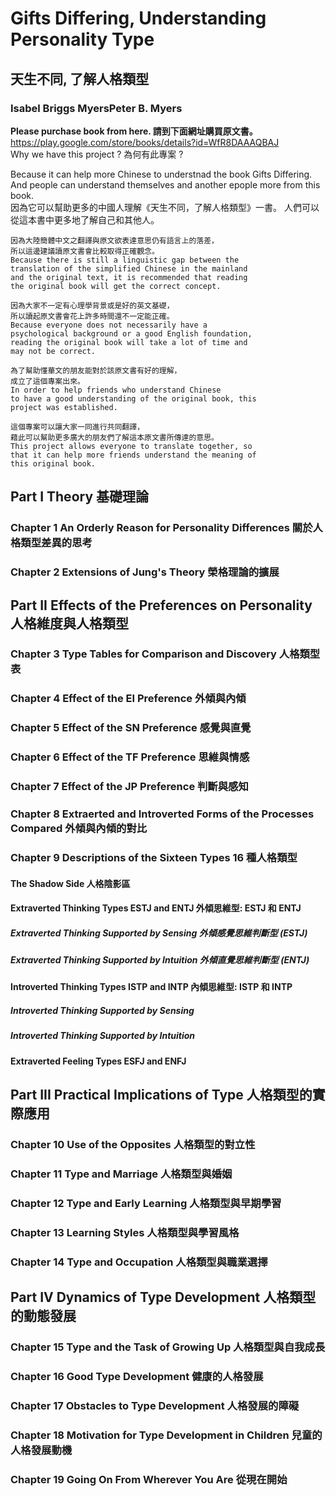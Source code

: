 # Gifts Differing, Understanding Personality Type 
## 天生不同, 了解人格類型
### Isabel Briggs MyersPeter B. Myers
**Please purchase book from here. 請到下面網址購買原文書。**  
https://play.google.com/store/books/details?id=WfR8DAAAQBAJ  
Why we have this project ? 為何有此專案 ?  

Because it can help more Chinese to understnad the book Gifts Differing. And people can understand themselves and another epople more from this book.  
因為它可以幫助更多的中國人理解《天生不同，了解人格類型》一書。 人們可以從這本書中更多地了解自己和其他人。  
```
因為大陸簡體中文之翻譯與原文欲表達意思仍有語言上的落差，
所以這邊建議讀原文書會比較取得正確觀念。  
Because there is still a linguistic gap between the 
translation of the simplified Chinese in the mainland 
and the original text, it is recommended that reading 
the original book will get the correct concept.  

因為大家不一定有心理學背景或是好的英文基礎，
所以讀起原文書會花上許多時間還不一定能正確。  
Because everyone does not necessarily have a 
psychological background or a good English foundation,
reading the original book will take a lot of time and 
may not be correct.  

為了幫助懂華文的朋友能對於該原文書有好的理解，
成立了這個專案出來。  
In order to help friends who understand Chinese
to have a good understanding of the original book, this 
project was established.  

這個專案可以讓大家一同進行共同翻譯，
藉此可以幫助更多廣大的朋友們了解這本原文書所傳達的意思。  
This project allows everyone to translate together, so 
that it can help more friends understand the meaning of 
this original book.  
```

## Part I Theory 基礎理論
### Chapter 1 An Orderly Reason  for Personality Differences 關於人格類型差異的思考
### Chapter 2 Extensions of Jung's Theory 榮格理論的擴展

## Part II Effects of the Preferences on Personality 人格維度與人格類型
### Chapter 3 Type Tables for Comparison and Discovery 人格類型表
### Chapter 4 Effect of the EI  Preference 外傾與內傾
### Chapter 5 Effect of the SN Preference 感覺與直覺
### Chapter 6 Effect of the TF Preference 思維與情感
### Chapter 7 Effect of the JP Preference 判斷與感知
### Chapter 8 Extraerted and Introverted Forms of the Processes Compared 外傾與內傾的對比
### Chapter 9 Descriptions of the Sixteen Types 16 種人格類型
#### The Shadow Side 人格陰影區
#### Extraverted Thinking Types ESTJ and ENTJ 外傾思維型: ESTJ 和 ENTJ
##### Extraverted Thinking Supported by Sensing 外傾感覺思維判斷型 (ESTJ)
##### Extraverted Thinking Supported by Intuition 外傾直覺思維判斷型 (ENTJ)
#### Introverted Thinking Types ISTP and INTP 內傾思維型: ISTP 和 INTP
##### Introverted Thinking Supported by Sensing 
##### Introverted Thinking Supported by Intuition 
#### Extraverted Feeling Types ESFJ and ENFJ 

## Part III Practical Implications of Type 人格類型的實際應用
### Chapter 10 Use of the Opposites 人格類型的對立性
### Chapter 11 Type and Marriage 人格類型與婚姻
### Chapter 12 Type and Early Learning 人格類型與早期學習
### Chapter 13 Learning Styles 人格類型與學習風格
### Chapter 14 Type and Occupation 人格類型與職業選擇

## Part IV Dynamics of Type Development 人格類型的動態發展
### Chapter 15 Type and the Task of Growing Up 人格類型與自我成長
### Chapter 16 Good Type Development 健康的人格發展
### Chapter 17 Obstacles to Type Development 人格發展的障礙
### Chapter 18 Motivation for Type Development in Children 兒童的人格發展動機
### Chapter 19 Going On From Wherever You Are 從現在開始
